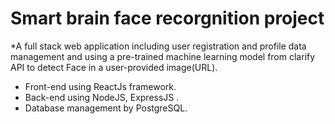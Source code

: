 # Smart brain face recorgnition project
*A full stack web application including user registration and profile data management and using a pre-trained machine learning model from clarify API to detect Face in a user-provided image(URL).
* Front-end using ReactJs framework.
* Back-end using NodeJS, ExpressJS .
* Database management by PostgreSQL.
